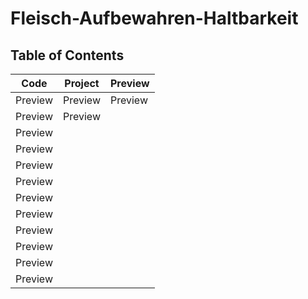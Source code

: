 # Fleisch-Aufbewahren-Haltbarkeit

## Table of Contents

| Code | Project | Preview |
| ------ | ------ | ------ |
| Preview | Preview | Preview |
| Preview | Preview |
| Preview |
| Preview |
| Preview |
| Preview |
| Preview |
| Preview |
| Preview |
| Preview |
| Preview |
| Preview |
